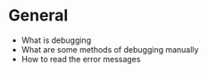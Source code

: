 # General
* What is debugging
* What are some methods of debugging manually
* How to read the error messages
